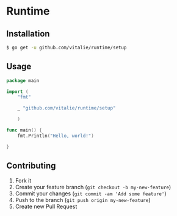 # Runtime

## Installation

``` bash
$ go get -u github.com/vitalie/runtime/setup
```

## Usage

``` go
package main

import (
    "fmt"

    _ "github.com/vitalie/runtime/setup"

    )

func main() {
    fmt.Println("Hello, world!")

}
```

## Contributing

1. Fork it
2. Create your feature branch (`git checkout -b my-new-feature`)
3. Commit your changes (`git commit -am 'Add some feature'`)
4. Push to the branch (`git push origin my-new-feature`)
5. Create new Pull Request
